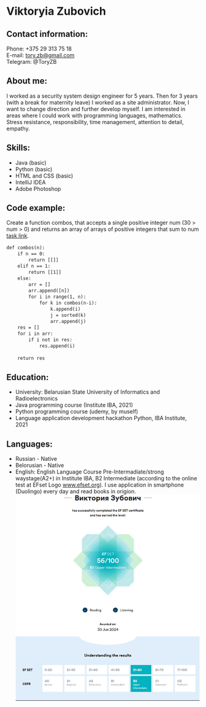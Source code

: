 # Viktoryia Zubovich

## Contact information:

Phone: +375 29 313 75 18  
E-mail: tory.zb@gmail.com  
Telegram: @ToryZB  

## About me:

I worked as a security system design engineer for 5 years. Then for 3 years (with a break for maternity leave) I worked as a site administrator. Now, I want to change direction and further develop myself. I am interested in areas where I could work with programming languages, mathematics.
Stress resistance, responsibility, time management, attention to detail, empathy.

## Skills:

* Java (basic)
* Python (basic)
* HTML and CSS (basic)
* IntelliJ IDEA
* Adobe Photoshop

## Code example:
Create a function combos, that accepts a single positive integer num (30 > num > 0) and returns an array of arrays of positive integers that sum to num [task link](https://www.codewars.com/kata/555b1890a75b930e63000023/python).

```
def combos(n):
    if n == 0:
        return [[]]
    elif n == 1:
        return [[1]]
    else:
        arr = []
        arr.append([n])
        for i in range(1, n):
            for k in combos(n-i):
                k.append(i)
                j = sorted(k)
                arr.append(j)
    res = []
    for i in arr:
        if i not in res:
            res.append(i)

    return res
```

## Education:
* University: Belarusian State University of Informatics and Radioelectronics
* Java programming course (Institute IBA, 2021)
* Python programming course (udemy, by muself)
* Language application development hackathon Python, IBA Institute, 2021

## Languages:
* Russian - Native
* Belorusian - Native
* English: English Language Course Pre-Intermadiate/strong waystage(A2+) in Institute IBA, B2 Intermediate (according to the online test at EFset Logo www.efset.org). I use application in smartphone (Duolingo) every day and read books in origion.
![EFset test](/image_sert.png "EFset test")
